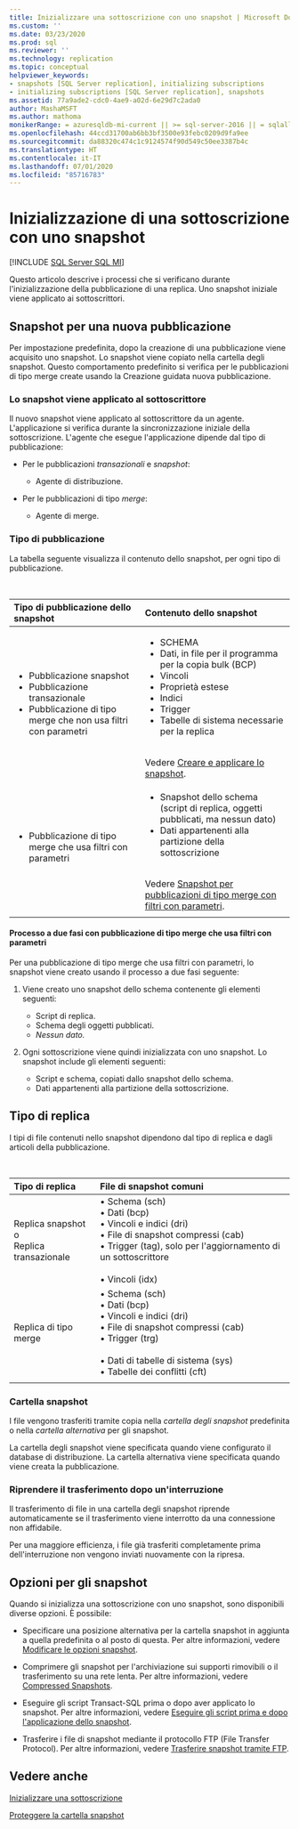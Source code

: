 ```yaml
---
title: Inizializzare una sottoscrizione con uno snapshot | Microsoft Docs
ms.custom: ''
ms.date: 03/23/2020
ms.prod: sql
ms.reviewer: ''
ms.technology: replication
ms.topic: conceptual
helpviewer_keywords:
- snapshots [SQL Server replication], initializing subscriptions
- initializing subscriptions [SQL Server replication], snapshots
ms.assetid: 77a9ade2-cdc0-4ae9-a02d-6e29d7c2ada0
author: MashaMSFT
ms.author: mathoma
monikerRange: = azuresqldb-mi-current || >= sql-server-2016 || = sqlallproducts-allversions
ms.openlocfilehash: 44ccd31700ab6bb3bf3500e93febc0209d9fa9ee
ms.sourcegitcommit: da88320c474c1c9124574f90d549c50ee3387b4c
ms.translationtype: HT
ms.contentlocale: it-IT
ms.lasthandoff: 07/01/2020
ms.locfileid: "85716783"
---
```

# <a name="initialize-a-subscription-with-a-snapshot"></a>Inizializzazione di una sottoscrizione con uno snapshot

[!INCLUDE [SQL Server SQL MI](../../includes/applies-to-version/sql-asdbmi.md)]

Questo articolo descrive i processi che si verificano durante l'inizializzazione della pubblicazione di una replica. Uno snapshot iniziale viene applicato ai sottoscrittori.

## <a name="snapshot-for-a-new-publication"></a>Snapshot per una nuova pubblicazione

Per impostazione predefinita, dopo la creazione di una pubblicazione viene acquisito uno snapshot.
Lo snapshot viene copiato nella cartella degli snapshot. Questo comportamento predefinito si verifica per le pubblicazioni di tipo merge create usando la Creazione guidata nuova pubblicazione.

### <a name="snapshot-is-applied-to-subscriber"></a>Lo snapshot viene applicato al sottoscrittore

Il nuovo snapshot viene applicato al sottoscrittore da un agente. L'applicazione si verifica durante la sincronizzazione iniziale della sottoscrizione. L'agente che esegue l'applicazione dipende dal tipo di pubblicazione:

- Per le pubblicazioni _transazionali_ e _snapshot_:
  - Agente di distribuzione.

- Per le pubblicazioni di tipo _merge_:
  - Agente di merge.

### <a name="type-of-publication"></a>Tipo di pubblicazione

La tabella seguente visualizza il contenuto dello snapshot, per ogni tipo di pubblicazione.

&nbsp;

| Tipo di pubblicazione dello snapshot | Contenuto dello snapshot |
| :---------------------------------------- | :----------------------- |
| <ul> <li>Pubblicazione snapshot</li> <li>Pubblicazione transazionale</li> <li>Pubblicazione di tipo merge che non usa filtri con parametri</li> </ul> | <ul> <li>SCHEMA</li> <li>Dati, in file per il programma per la copia bulk (BCP)</li> <li>Vincoli</li> <li>Proprietà estese</li> <li>Indici</li> <li>Trigger</li> <li>Tabelle di sistema necessarie per la replica</li> </ul> <br/>Vedere [Creare e applicare lo snapshot](../../relational-databases/replication/create-and-apply-the-initial-snapshot.md). |
| <ul> <li>Pubblicazione di tipo merge che usa filtri con parametri</li> </ul> | <ul> <li>Snapshot dello schema (script di replica, oggetti pubblicati, ma nessun dato)</li> <li>Dati appartenenti alla partizione della sottoscrizione</li> </ul> <br/>Vedere [Snapshot per pubblicazioni di tipo merge con filtri con parametri](../../relational-databases/replication/create-a-snapshot-for-a-merge-publication-with-parameterized-filters.md). |
| | |

#### <a name="two-part-process-with-merge-publication-that-uses-parameterized-filters"></a>Processo a due fasi con pubblicazione di tipo merge che usa filtri con parametri

Per una pubblicazione di tipo merge che usa filtri con parametri, lo snapshot viene creato usando il processo a due fasi seguente:

1. Viene creato uno snapshot dello schema contenente gli elementi seguenti:
   - Script di replica.
   - Schema degli oggetti pubblicati.
   - _Nessun dato._

2. Ogni sottoscrizione viene quindi inizializzata con uno snapshot. Lo snapshot include gli elementi seguenti:
   - Script e schema, copiati dallo snapshot dello schema.
   - Dati appartenenti alla partizione della sottoscrizione.

## <a name="type-of-replication"></a>Tipo di replica

I tipi di file contenuti nello snapshot dipendono dal tipo di replica e dagli articoli della pubblicazione.

&nbsp;

| Tipo di replica | File di snapshot comuni |
| :------------------ | :-------------------- |
| Replica snapshot o<br/>Replica transazionale | &bullet; Schema (sch) <br/>&bullet; Dati (bcp) <br/>&bullet; Vincoli e indici (dri) <br/>&bullet; File di snapshot compressi (cab) <br/>&bullet; Trigger (tag), solo per l'aggiornamento di un sottoscrittore <br/><br/>&bullet; Vincoli (idx) |
| Replica di tipo merge                                      | &bullet; Schema (sch) <br/>&bullet; Dati (bcp) <br/>&bullet; Vincoli e indici (dri) <br/>&bullet; File di snapshot compressi (cab) <br/>&bullet; Trigger (trg) <br/><br/>&bullet; Dati di tabelle di sistema (sys) <br/>&bullet; Tabelle dei conflitti (cft) |
| | |

### <a name="snapshot-folder"></a>Cartella snapshot

I file vengono trasferiti tramite copia nella _cartella degli snapshot_ predefinita o nella _cartella alternativa_ per gli snapshot.

La cartella degli snapshot viene specificata quando viene configurato il database di distribuzione. La cartella alternativa viene specificata quando viene creata la pubblicazione.

### <a name="resume-transfer-after-interruption"></a>Riprendere il trasferimento dopo un'interruzione

Il trasferimento di file in una cartella degli snapshot riprende automaticamente se il trasferimento viene interrotto da una connessione non affidabile.

Per una maggiore efficienza, i file già trasferiti completamente prima dell'interruzione non vengono inviati nuovamente con la ripresa.

## <a name="snapshot-options"></a>Opzioni per gli snapshot

Quando si inizializza una sottoscrizione con uno snapshot, sono disponibili diverse opzioni. È possibile:

- Specificare una posizione alternativa per la cartella snapshot in aggiunta a quella predefinita o al posto di questa. Per altre informazioni, vedere [Modificare le opzioni snapshot](../../relational-databases/replication/snapshot-options.md).

- Comprimere gli snapshot per l'archiviazione sui supporti rimovibili o il trasferimento su una rete lenta. Per altre informazioni, vedere [Compressed Snapshots](../../relational-databases/replication/snapshot-options.md#compressed-snapshots).

- Eseguire gli script Transact-SQL prima o dopo aver applicato lo snapshot. Per altre informazioni, vedere [Eseguire gli script prima e dopo l'applicazione dello snapshot](../../relational-databases/replication/snapshot-options.md#execute-scripts-before-and-after-snapshot-is-applied).

- Trasferire i file di snapshot mediante il protocollo FTP (File Transfer Protocol). Per altre informazioni, vedere [Trasferire snapshot tramite FTP](../../relational-databases/replication/publish/deliver-a-snapshot-through-ftp.md).

## <a name="see-also"></a>Vedere anche

[Inizializzare una sottoscrizione](../../relational-databases/replication/initialize-a-subscription.md)

[Proteggere la cartella snapshot](../../relational-databases/replication/security/secure-the-snapshot-folder.md)
